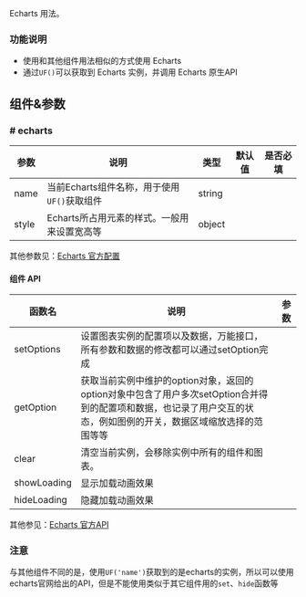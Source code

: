 Echarts 用法。

### 功能说明

* 使用和其他组件用法相似的方式使用 Echarts
* 通过`UF()`可以获取到 Echarts 实例，并调用 Echarts 原生API


## 组件&参数

### # echarts

参数 | 说明 | 类型 | 默认值 | 是否必填
---- | ---- | ----- | ----- | -----
name | 当前Echarts组件名称，用于使用`UF()`获取组件 | string | |
style | Echarts所占用元素的样式。一般用来设置宽高等 | object | |

其他参数见：[Echarts 官方配置](http://echarts.baidu.com/option.html)


#### 组件 API

函数名 | 说明 | 参数
---- | ---- | -----
setOptions | 设置图表实例的配置项以及数据，万能接口，所有参数和数据的修改都可以通过setOption完成 | 
getOption | 获取当前实例中维护的option对象，返回的option对象中包含了用户多次setOption合并得到的配置项和数据，也记录了用户交互的状态，例如图例的开关，数据区域缩放选择的范围等等 | 
clear | 清空当前实例，会移除实例中所有的组件和图表。 | 
showLoading | 显示加载动画效果 | 
hideLoading | 隐藏加载动画效果 | 


其他参见：[Echarts 官方API](http://echarts.baidu.com/api.html#echartsInstance)

### 注意

与其他组件不同的是，使用`UF('name')`获取到的是echarts的实例，所以可以使用echarts官网给出的API，但是不能使用类似于其它组件用的`set`、`hide`函数等